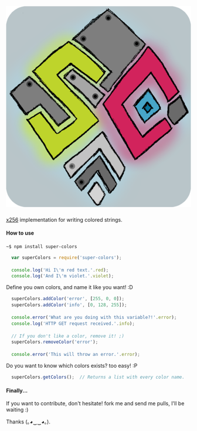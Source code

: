 ![super colors logo](superColors-logo-600x652.png)
============

[x256](https://github.com/substack/node-x256) implementation for writing colored strings.

#### How to use

`~$ npm install super-colors`

``` js
  var superColors = require('super-colors');

  console.log('Hi I\'m red text.'.red);
  console.log('And I\'m violet.'.violet);

```

Define you own colors, and name it like you want! :D

``` js
  superColors.addColor('error', [255, 0, 0]);
  superColors.addColor('info', [0, 128, 255]);

  console.error('What are you doing with this variable?!'.error);
  console.log('HTTP GET request received.'.info);

  // If you don't like a color, remove it! ;)
  superColors.removeColor('error');

  console.error('This will throw an error.'.error);

```

Do you want to know which colors exists? too easy! :P

``` js
  superColors.getColors();  // Returns a list with every color name.

```

#### Finally...

If you want to contribute, don't hesitate! fork me and send me pulls, I'll be waiting :)

Thanks (｡◕‿‿◕｡).
